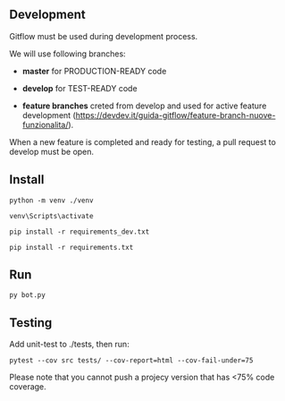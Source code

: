 
  

## Development

Gitflow must be used during development process.

We will use following branches:

-  **master** for PRODUCTION-READY code

-  **develop** for TEST-READY code

-  **feature branches** creted from develop and used for active feature development (https://devdev.it/guida-gitflow/feature-branch-nuove-funzionalita/). 

  

When a new feature is completed and ready for testing, a pull request to develop must be open.

  

## Install

```python -m venv ./venv```

  

```venv\Scripts\activate```

  
```
pip install -r requirements_dev.txt
```
```
pip install -r requirements.txt
```

  

## Run

```py bot.py```

  

## Testing

Add unit-test to ./tests, then run:
```
pytest --cov src tests/ --cov-report=html --cov-fail-under=75
```
Please note that you cannot push a projecy version that has <75% code coverage.
